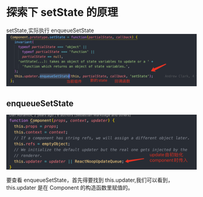 <!--
 * @Author: jun.fu<fujunchn@qq.com>
 * @LastEditors: jun.fu<fujunchn@qq.com>
 * @Description: file content
 * @Date: 2020-10-16 00:29:17
 * @LastEditTime: 2020-12-23 10:45:57
 * @FilePath: /notes/docs/javascript/探索下setState的原理.md
-->

# 探索下 setState 的原理

setState,实际执行 enqueueSetState
![image-20201016003241231](./assets/image-20201016003241231.png)

## enqueueSetState

![image-20201016003616179](./assets/image-20201016003616179.png)

要查看 enqueueSetState，首先得要找到 this.updater,我们可以看到，this.updater 是在 Component 的构造函数里赋值的。
